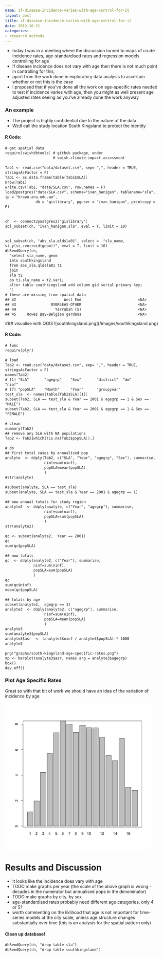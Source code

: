 ```yaml
---
name: if-disease-incidence-varies-with-age-control-for-it
layout: post
title: if-disease-incidence-varies-with-age-control-for-it
date: 2013-10-31
categories:
- research methods
---
```


- today I was in a meeting where the discussion turned to maps of crude incidence rates, age-standardised rates and regression models controlling for age
- If disease incidence does not vary with age then there is not much point in controlling for this,
- apart from the work done in exploratory data analysis to ascertain whether or not this is the case
- I proposed that if you've done all the work on age-specific rates needed to test if incidence varies with age, then you might as well present age adjusted rates seeing as you've already done the work anyway

### An example

- The project is highly confidential due to the nature of the data
- We;ll call the study location South Kingsland to protect the identity 

#### R Code:
    # get spatial data
    require(swishdbtools) # github package, under
                          # swish-climate-impact-assessment

    Tab1 <- read.csv("data/dataset.csv", sep= ",", header = TRUE, stringsAsFactor = F)
    Tab1 <- as.data.frame(table(Tab1$SLA))
    nrow(Tab1)
    write.csv(Tab1, "data/SLA.csv", row.names = F)
    load2postgres("data/SLA.csv", schema="ivan_hanigan", tablename="sla", ip = "brawn.anu.edu.au",
                  db = "gislibrary", pguser = "ivan_hanigan", printcopy = F)


    ch  <- connect2postgres2("gislibrary")
    sql_subset(ch, "ivan_hanigan.sla", eval = T, limit = 10)


    sql_subset(ch, "abs_sla.qldsla01", select =  "sla_name, st_y(st_centroid(geom))", eval = T, limit = 10)
    dbSendQuery(ch,
      "select sla_name, geom
      into southkingsland
      from abs_sla.qldsla01 t1
      join
      sla t2
      on t1.sla_name = t2.var1;
      alter table southkingsland add column gid serial primary key;
      ")
    # these are missing from spatial data
    ## 42                      West End                          <NA>
    ## 43                OVERSEAS-OTHER                          <NA>
    ## 44                  Yarrabah (S)                          <NA>
    ## 45     Rowes Bay-Belgian gardens                          <NA>

<p></p>
### visualise with QGIS
![southkingsland.png](/images/southkingsland.png)

#### R Code:
    # func
    require(plyr)
     
    # load
    Tab2 <- read.csv("data/dataset.csv", sep= ",", header = TRUE, stringsAsFactor = F)
    names(Tab2)
    # [1] "SLA"       "agegrp"    "Sex"       "district"  "dm"        "ninf"     
    # [7] "popSLA"    "Month"     "Year"      "groupyear"
    test_sla  <- names(table(Tab2$SLA)[1])
    subset(Tab2, SLA == test_sla & Year == 2001 & agegrp == 1 & Sex == "MALE")
    subset(Tab2, SLA == test_sla & Year == 2001 & agegrp == 1 & Sex == "FEMALE")

    # clean
    summary(Tab2)
    ## remove any SLA with NA populations
    Tab2 <- Tab2[which(!is.na(Tab2$popSLA)),]     
     
    # do
    ## first total cases by annualised pop
    analyte  <- ddply(Tab2, c("SLA", "Year", "agegrp", "Sex"), summarise,
                      ninf=sum(ninf),
                      popSLA=mean(popSLA)
                      )
    #str(analyte)

    #subset(analyte, SLA == test_sla)
    subset(analyte, SLA == test_sla & Year == 2001 & agegrp == 1)
     
    ## now annual totals for study region
    analyte2  <- ddply(analyte, c("Year", "agegrp"), summarise,
                      ninf=sum(ninf),
                      popSLA=sum(popSLA)
                      )
    str(analyte2)
    
    qc <- subset(analyte2,  Year == 2001)
    qc
    sum(qc$popSLA)
     
    ## now totals
    qc  <- ddply(analyte2, c("Year"), summarise,
                 ninf=sum(ninf),
                 popSLA=sum(popSLA)
                 )
    qc
    sum(qc$ninf)
    mean(qc$popSLA)

    ## totals by age
    subset(analyte2,  agegrp == 1)
    analyte3  <- ddply(analyte2, c("agegrp"), summarise,
                      ninf=sum(ninf),
                      popSLA=mean(popSLA)
                      )
    analyte3
    sum(analyte3$popSLA)
    analyte3$asr  <- (analyte3$ninf / analyte3$popSLA) * 1000
    analyte3
    
    png("graphs/south-kingsland-age-specific-rates.png") 
    mp <- barplot(analyte3$asr, names.arg = analyte3$agegrp)
    box()
    dev.off()
<p></p>

### Plot Age Specific Rates
  
Great so with that bit of work we should have an idea of the variation of incidence by age

![south-kingsland-age-specific-rates.png](/images/south-kingsland-age-specific-rates.png)

# Results and Discussion

- It looks like the incidence does vary with age
- TODO make graphs per year (the scale of the above graph is wrong - decades in the numerator but annualised pops in the denominator)
- TODO make graphs by city, by sex
- age-standardised rates probably need different age categories, only 4 or 5?
- worth commenting on the liklihood that age is not important for time-series models at the city scale, unless age structure changes substantially over time (this is an analysis for the spatial pattern only)

#### Clean up database!
    dbSendQuery(ch, "drop table sla")
    dbSendQuery(ch, "drop table southkingsland")
